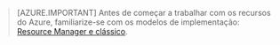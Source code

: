 > [AZURE.IMPORTANT] Antes de começar a trabalhar com os recursos do Azure, familiarize-se com os modelos de implementação: [Resource Manager e clássico](../articles/resource-manager-deployment-model.md).


<!--HONumber=Jun16_HO2-->


